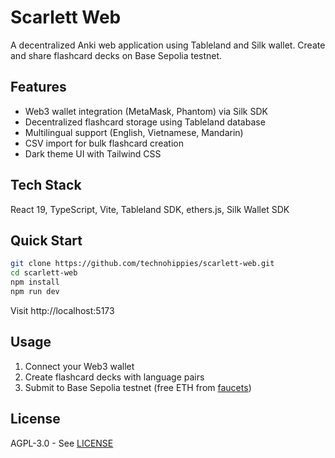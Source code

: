 # Scarlett Web

A decentralized Anki web application using Tableland and Silk wallet. Create and share flashcard decks on Base Sepolia testnet.

## Features

- Web3 wallet integration (MetaMask, Phantom) via Silk SDK
- Decentralized flashcard storage using Tableland database
- Multilingual support (English, Vietnamese, Mandarin)
- CSV import for bulk flashcard creation
- Dark theme UI with Tailwind CSS

## Tech Stack

React 19, TypeScript, Vite, Tableland SDK, ethers.js, Silk Wallet SDK

## Quick Start

```bash
git clone https://github.com/technohippies/scarlett-web.git
cd scarlett-web
npm install
npm run dev
```

Visit http://localhost:5173

## Usage

1. Connect your Web3 wallet
2. Create flashcard decks with language pairs
3. Submit to Base Sepolia testnet (free ETH from [faucets](https://docs.base.org/chain/network-faucets))

## License

AGPL-3.0 - See [LICENSE](LICENSE)